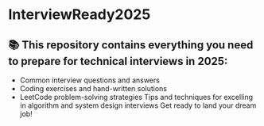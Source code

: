 # InterviewReady2025
## 📚 This repository contains everything you need to prepare for technical interviews in 2025:  
- Common interview questions and answers 
- Coding exercises and hand-written solutions 
- LeetCode problem-solving strategies Tips and techniques for excelling in algorithm and system design interviews 
Get ready to land your dream job!
